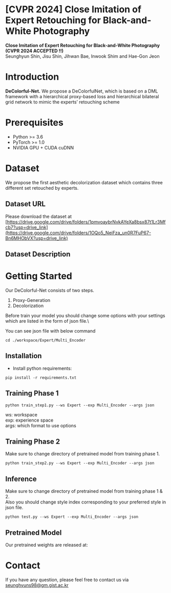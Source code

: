 # [CVPR 2024] Close Imitation of Expert Retouching for Black-and-White Photography

**Close Imitation of Expert Retouching for Black-and-White Photography (CVPR 2024 ACCEPTED !!)**<br>
Seunghyun Shin, Jisu Shin, Jihwan Bae, Inwook Shim and Hae-Gon Jeon


# Introduction

__DeColorful-Net.__ We propose a DeColorfulNet, which is based on a DML framework with a hierarchical
proxy-based loss and hierarchical bilateral grid network to mimic the experts’ retouching scheme

# Prerequisites

- Python >= 3.6
- PyTorch >= 1.0
- NVIDIA GPU + CUDA cuDNN

# Dataset

We propose the first aesthetic decolorization dataset which contains three different set retouched by experts.

## Dataset URL

Please download the dataset at [https://drive.google.com/drive/folders/1pmvoaybrNvkAYeXa8bsx87t1Lr3Mfcb7?usp=drive_link](https://drive.google.com/drive/folders/1OQo5_NeiFza_un0R7FuP67-Bn6MHObVX?usp=drive_link)

## Dataset Description

# Getting Started

Our DeColorful-Net consists of two steps.
1. Proxy-Generation
2. Decolorization 

Before train your model you should change some options with your settings which are listed in the form of json file.\

You can see json file with below command 
```
cd ./workspace/Expert/Multi_Encoder
```
## Installation


- Install python requirements:

```
pip install -r requirements.txt
```

## Training Phase 1

```commandline
python train_step1.py --ws Expert --exp Multi_Encoder --args json 
```

ws: workspace\
exp: experience space\
args: which format to use options


## Training Phase 2

Make sure to change directory of pretrained model from training phase 1.

```commandline
python train_step2.py --ws Expert --exp Multi_Encoder --args json
```

## Inference

Make sure to change directory of pretrained model from training phase 1 & 2.\
Also you should change style index corresponding to your preferred style in json file.

```commandline
python test.py --ws Expert --exp Multi_Encoder --args json
```

## Pretrained Model
Our pretrained weights are released at: 

# Contact

If you have any question, please feel free to contact us via seunghyuns98@gm.gist.ac.kr


